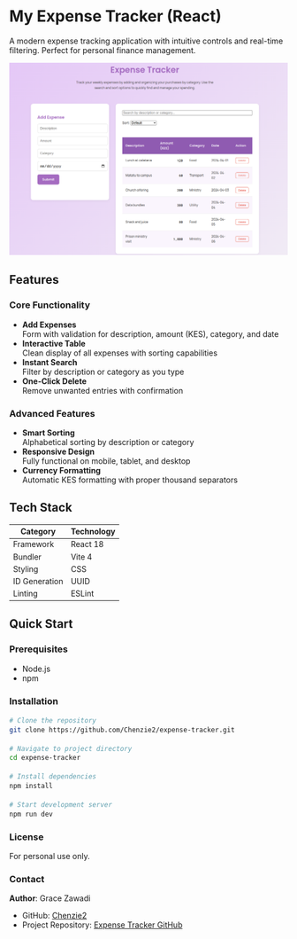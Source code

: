 # My Expense Tracker (React)

A modern expense tracking application with intuitive controls and real-time filtering. Perfect for personal finance management.

![Expense Tracker Screenshot](./assets/appscreenshot.png)


## Features

### Core Functionality
- **Add Expenses**  
  Form with validation for description, amount (KES), category, and date  
- **Interactive Table**  
  Clean display of all expenses with sorting capabilities  
- **Instant Search**  
  Filter by description or category as you type  
- **One-Click Delete**  
  Remove unwanted entries with confirmation  

### Advanced Features
- **Smart Sorting**  
  Alphabetical sorting by description or category  
- **Responsive Design**  
  Fully functional on mobile, tablet, and desktop  
- **Currency Formatting**  
  Automatic KES formatting with proper thousand separators  

## Tech Stack

| Category       | Technology           |
|----------------|----------------------|
| Framework      | React 18             |
| Bundler        | Vite 4               |
| Styling        | CSS          |
| ID Generation  | UUID                 |
| Linting        | ESLint               |

## Quick Start

### Prerequisites
- Node.js 
- npm 

### Installation
```bash
# Clone the repository
git clone https://github.com/Chenzie2/expense-tracker.git

# Navigate to project directory
cd expense-tracker

# Install dependencies
npm install

# Start development server
npm run dev
```

### License
For personal use only.

### Contact
**Author**: Grace Zawadi   
- GitHub: [Chenzie2](https://github.com/Chenzie2)
- Project Repository: [Expense Tracker GitHub](https://github.com/Chenzie2/expense-tracker)
